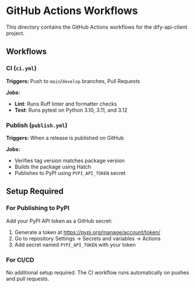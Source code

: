 # GitHub Actions Workflows

This directory contains the GitHub Actions workflows for the dify-api-client project.

## Workflows

### CI (`ci.yml`)
**Triggers:** Push to `main`/`develop` branches, Pull Requests

**Jobs:**
- **Lint**: Runs Ruff linter and formatter checks
- **Test**: Runs pytest on Python 3.10, 3.11, and 3.12

### Publish (`publish.yml`)
**Triggers:** When a release is published on GitHub

**Jobs:**
- Verifies tag version matches package version
- Builds the package using Hatch
- Publishes to PyPI using `PYPI_API_TOKEN` secret

## Setup Required

### For Publishing to PyPI

Add your PyPI API token as a GitHub secret:
1. Generate a token at https://pypi.org/manage/account/token/
2. Go to repository Settings → Secrets and variables → Actions
3. Add secret named `PYPI_API_TOKEN` with your token

### For CI/CD

No additional setup required. The CI workflow runs automatically on pushes and pull requests.

